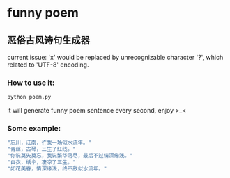 # funny poem
## 恶俗古风诗句生成器

current issue: 'x' would be replaced by unrecognizable character '?', which related to 'UTF-8' encoding.

### How to use it:

```bash
python poem.py
```

it will generate funny poem sentence every second, enjoy >_<

### Some example:

```bash
"忘川，江南，许我一场似水流年。"
"青丝，古琴，三生了红线。"
"你说莫失莫忘，我说繁华落尽，最后不过情深缘浅。"
"白衣，纸伞，凄凉了三生。"
"如花美眷，情深缘浅，终不敌似水流年。"
```